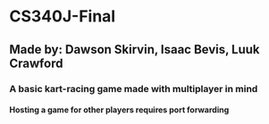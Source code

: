 # CS340J-Final
## Made by: Dawson Skirvin, Isaac Bevis, Luuk Crawford
### A basic kart-racing game made with multiplayer in mind
#### Hosting a game for other players requires port forwarding
